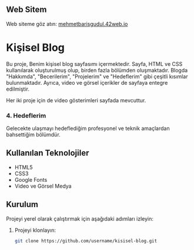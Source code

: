 ## Web Sitem

Web siteme göz atın: [mehmetbarisgudul.42web.io](http://mehmetbarisgudul.42web.io/)

# Kişisel Blog

Bu proje, Benim kişisel blog sayfasımı içermektedir. Sayfa, HTML ve CSS kullanılarak oluşturulmuş olup, birden fazla bölümden oluşmaktadır. Blogda "Hakkımda", "Becerilerim", "Projelerim" ve "Hedeflerim" gibi çeşitli kısımlar bulunmaktadır. Ayrıca, video ve görsel içerikler de sayfaya entegre edilmiştir.


Her iki proje için de video gösterimleri sayfada mevcuttur.

### 4. Hedeflerim
Gelecekte ulaşmayı hedeflediğim profesyonel ve teknik amaçlardan bahsettiğim bölümdür.

## Kullanılan Teknolojiler

- HTML5
- CSS3
- Google Fonts
- Video ve Görsel Medya

## Kurulum

Projeyi yerel olarak çalıştırmak için aşağıdaki adımları izleyin:

1. Projeyi klonlayın:

   ```bash
   git clone https://github.com/username/kisisel-blog.git
